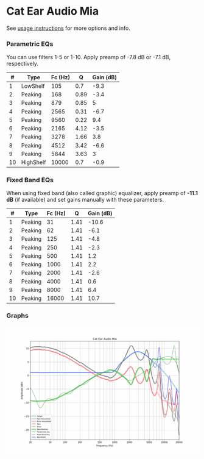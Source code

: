 # Cat Ear Audio Mia
See [usage instructions](https://github.com/jaakkopasanen/AutoEq#usage) for more options and info.

### Parametric EQs
You can use filters 1-5 or 1-10. Apply preamp of -7.8 dB or -7.1 dB, respectively.

|   # | Type      |   Fc (Hz) |    Q |   Gain (dB) |
|-----|-----------|-----------|------|-------------|
|   1 | LowShelf  |       105 | 0.7  |        -9.3 |
|   2 | Peaking   |       168 | 0.89 |        -3.4 |
|   3 | Peaking   |       879 | 0.85 |         5   |
|   4 | Peaking   |      2565 | 0.31 |        -6.7 |
|   5 | Peaking   |      9560 | 0.22 |         9.4 |
|   6 | Peaking   |      2165 | 4.12 |        -3.5 |
|   7 | Peaking   |      3278 | 1.66 |         3.8 |
|   8 | Peaking   |      4512 | 3.42 |        -6.6 |
|   9 | Peaking   |      5844 | 3.63 |         3   |
|  10 | HighShelf |     10000 | 0.7  |        -0.9 |

### Fixed Band EQs
When using fixed band (also called graphic) equalizer, apply preamp of **-11.1 dB** (if available) and set gains manually with these parameters.

|   # | Type    |   Fc (Hz) |    Q |   Gain (dB) |
|-----|---------|-----------|------|-------------|
|   1 | Peaking |        31 | 1.41 |       -10.6 |
|   2 | Peaking |        62 | 1.41 |        -6.1 |
|   3 | Peaking |       125 | 1.41 |        -4.8 |
|   4 | Peaking |       250 | 1.41 |        -2.3 |
|   5 | Peaking |       500 | 1.41 |         1.2 |
|   6 | Peaking |      1000 | 1.41 |         2.2 |
|   7 | Peaking |      2000 | 1.41 |        -2.6 |
|   8 | Peaking |      4000 | 1.41 |         0.6 |
|   9 | Peaking |      8000 | 1.41 |         6.4 |
|  10 | Peaking |     16000 | 1.41 |        10.7 |

### Graphs
![](./Cat%20Ear%20Audio%20Mia.png)
